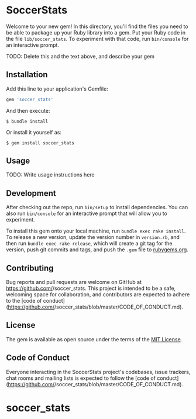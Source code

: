 # SoccerStats

Welcome to your new gem! In this directory, you'll find the files you need to be able to package up your Ruby library into a gem. Put your Ruby code in the file `lib/soccer_stats`. To experiment with that code, run `bin/console` for an interactive prompt.

TODO: Delete this and the text above, and describe your gem

## Installation

Add this line to your application's Gemfile:

```ruby
gem 'soccer_stats'
```

And then execute:

    $ bundle install

Or install it yourself as:

    $ gem install soccer_stats

## Usage

TODO: Write usage instructions here

## Development

After checking out the repo, run `bin/setup` to install dependencies. You can also run `bin/console` for an interactive prompt that will allow you to experiment.

To install this gem onto your local machine, run `bundle exec rake install`. To release a new version, update the version number in `version.rb`, and then run `bundle exec rake release`, which will create a git tag for the version, push git commits and tags, and push the `.gem` file to [rubygems.org](https://rubygems.org).

## Contributing

Bug reports and pull requests are welcome on GitHub at https://github.com/<github username>/soccer_stats. This project is intended to be a safe, welcoming space for collaboration, and contributors are expected to adhere to the [code of conduct](https://github.com/<github username>/soccer_stats/blob/master/CODE_OF_CONDUCT.md).


## License

The gem is available as open source under the terms of the [MIT License](https://opensource.org/licenses/MIT).

## Code of Conduct

Everyone interacting in the SoccerStats project's codebases, issue trackers, chat rooms and mailing lists is expected to follow the [code of conduct](https://github.com/<github username>/soccer_stats/blob/master/CODE_OF_CONDUCT.md).
# soccer_stats
